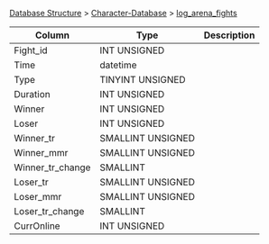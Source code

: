 [Database Structure](Database-Structure) > [Character-Database](Character-Database) > [log_arena_fights](log_arena_fights)

Column | Type | Description
--- | --- | ---
Fight_id | INT UNSIGNED | 
Time | datetime | 
Type | TINYINT UNSIGNED | 
Duration | INT UNSIGNED | 
Winner | INT UNSIGNED | 
Loser | INT UNSIGNED | 
Winner_tr | SMALLINT UNSIGNED | 
Winner_mmr | SMALLINT UNSIGNED | 
Winner_tr_change | SMALLINT | 
Loser_tr | SMALLINT UNSIGNED | 
Loser_mmr | SMALLINT UNSIGNED | 
Loser_tr_change | SMALLINT | 
CurrOnline | INT UNSIGNED | 
